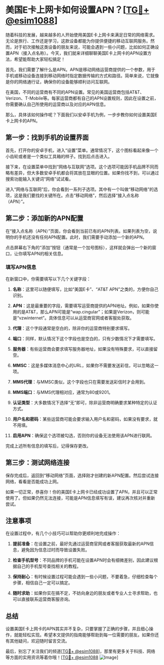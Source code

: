 # 美国E卡上网卡如何设置APN？[[TG💪+ @esim1088](https://t.me/s/esim1088)]

随着科技的发展，越来越多的人开始使用美国E卡上网卡来满足日常的网络需求。无论是旅行、工作还是学习，这款设备都能为你提供便捷的移动互联网服务。然而，对于初次接触这类设备的朋友来说，可能会遇到一些小问题，比如如何正确设置APN（接入点名称）。今天，我们就来详细聊聊美国E卡上网卡的APN设置方法，希望能帮助大家轻松搞定！

首先，我们需要了解什么是APN。APN是移动网络运营商提供的一个参数，用于手机或移动设备连接到移动网络时指定数据传输的方式和路径。简单来说，它就像是你的网络通行证，确保你的设备能够顺利访问互联网。

在美国，不同的运营商有不同的APN设置。常见的美国运营商包括AT&T、Verizon、T-Mobile等。每家运营商都有自己的APN设置规则，因此在设置之前，你需要确认自己所使用的运营商以及对应的APN信息。

那么，具体该如何操作呢？下面我们以安卓手机为例，一步步教你如何设置美国E卡上网卡的APN。

## 第一步：找到手机的设置界面

首先，打开你的安卓手机，进入“设置”菜单。通常情况下，这个图标看起来像一个小齿轮或者是一个类似工具箱的样子。找到后点击进入。

接下来，在设置菜单中找到“网络与互联网”选项。这个选项可能因手机品牌不同而略有差异，但大多数安卓手机都会将其放在显眼的位置。如果你找不到，可以通过搜索功能输入关键词“网络”试试看。

进入“网络与互联网”后，你会看到一系列子选项。其中有一个叫做“移动网络”的选项，这是我们要找的关键所在。点击“移动网络”，然后选择“接入点名称（APN）”。

## 第二步：添加新的APN配置

在“接入点名称（APN）”页面，你会看到当前已有的APN列表。如果列表为空，说明你的手机还没有任何APN配置。此时，我们需要手动添加一个新的APN。

点击屏幕右下角的“添加”按钮（通常是一个加号图标），这样就会弹出一个新的窗口，让你填写APN的相关信息。

### 填写APN信息

在新窗口中，你需要填写以下几个关键字段：

1. **名称**：这里可以随便填写，比如“美国E卡”、“AT&T APN”之类的，方便你自己识别。
   
2. **APN**：这是最重要的字段，需要填写运营商提供的APN地址。例如，如果你使用的是AT&T，那么APN可能是“wap.cingular”；如果是Verizon，则可能是“vzwinternet”。具体信息可以从运营商官网或者客服处获取。

3. **代理**：这个字段通常是空白的，除非你的运营商特别要求填写。

4. **端口**：同样，默认情况下这个字段也是空白的，只有少数情况下才需要填写。

5. **服务器**：有些运营商会要求填写服务器地址，如果没有特殊要求，可以直接留空。

6. **MMSC**：这是多媒体消息中心的URL，如果你不需要发送彩信，可以忽略这一项。

7. **MMS代理**：与MMSC类似，这个字段也只在需要发送彩信时才会用到。

8. **MMS端口**：与MMS代理相对应，通常为80或9201。

9. **认证类型**：大多数情况下选择“无”即可，除非运营商明确要求某种特定的认证方式。

10. **用户名和密码**：某些运营商可能会要求输入用户名和密码，如果没有要求，就不用填。

11. **启用APN**：确保这个选项被勾选，否则你的设备无法使用该APN进行联网。

完成上述所有信息的填写后，记得保存更改。

## 第三步：测试网络连接

保存完成后，返回到“移动网络”页面，选择刚才创建的新APN配置。然后尝试连接网络，看看是否能成功上网。

如果一切正常，恭喜你！你的美国E卡上网卡已经成功设置了APN，并且可以正常使用了。但如果仍然无法连接，可能是APN信息填写有误，建议再次核对并重新尝试。

## 注意事项

在设置过程中，有几个小技巧可以帮助你更顺利地完成操作：

1. **提前准备**：在设置之前，最好先通过运营商官网或者客服获取最新的APN信息，避免因为信息过时而导致设置失败。

2. **检查手机型号**：不同品牌的手机可能在设置APN时会有细微差别，因此建议根据自己的手机型号查找相关的教程。

3. **保持耐心**：有时候设置过程可能会遇到一些小问题，不要着急，仔细检查每个步骤，相信自己一定可以搞定。

4. **随时求助**：如果你实在搞不定，不妨向身边的朋友或者专业人士寻求帮助，也可以直接联系运营商客服咨询。

## 总结

设置美国E卡上网卡的APN其实并不复杂，只要掌握了正确的步骤，并且细心操作，就能轻松实现。希望本文提供的指南能够帮助到每一位需要的朋友。如果你还有其他疑问，欢迎随时留言交流。

最后，别忘了关注我们的频道[[TG💪+ @esim1088](https://t.me/s/esim1088)]，那里有更多关于科技、网络等方面的实用资讯等着你哦！[[TG💪+ @esim1088](https://t.me/s/esim1088) ![Image](https://i.postimg.cc/4NQfJmqS/Snipaste-2025-05-13-00-14-12.png)]